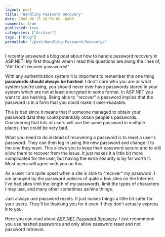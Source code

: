 ```yaml
---
layout: post
title: "Handling Password Recovery"
date: 2008-06-13 16:36:00 -0400
comments: true
published: true
categories: ["Archive"]
tags: ["Blog"]
permalink: "/post/Handling-Password-Recovery/"
---
```

<!-- more -->



<p>I recently answered a blog post about how to handle password recovery in ASP.NET. My first thoughts when I read this questions are along the lines of, "Ah! Don't recover passwords!"</p>
<p>With any authentication system it is important to remember this one thing <strong>passwords should always be hashed</strong>. I don't care who you are or what system you're using, you should never ever have passwords stored in your system which are not at least encrypted in some format. In ASP.NET you want to use hashing. Being able to "recover" a password implies that the password is in a form that you could make it user-readable.</p>
<p>This is bad since it means that if someone managed to obtain your password data they could potentially obtain people's passwords. Considering that lots of users will use the same password in multiple places, that could be very bad.</p>
<p>What you need to do instead of recovering a password is to reset a user's password. They can then log in using the new password and change it to the one they want. This allows you to keep their password secure and to still allow them to recover from the issue. It just makes it a little bit more complicated for the user, but having the extra security is by far worth it. Most users will agree with you on this.</p>
<p>As a user I am quite upset when a site is able to "recover" my password. I am annoyed by the password policies of quite a few sites on the Internet. I've had sites limit the length of my passwords, limit the types of characters I may use, and many other sometimes asinine things.</p>
<p>Just always use password resets. It just makes things a little bit safer for your users. They'll be thanking you for it even if they don't actually express it to you.</p>
<p>Here you can read about <a href="http://quickstarts.asp.net/QuickStartv20/aspnet/doc/ctrlref/login/passwordrecovery.aspx" target="_blank">ASP.NET Password Recovery</a>. I just recommend you use hashed passwords and only allow password reset and not password retrieval.</p>
